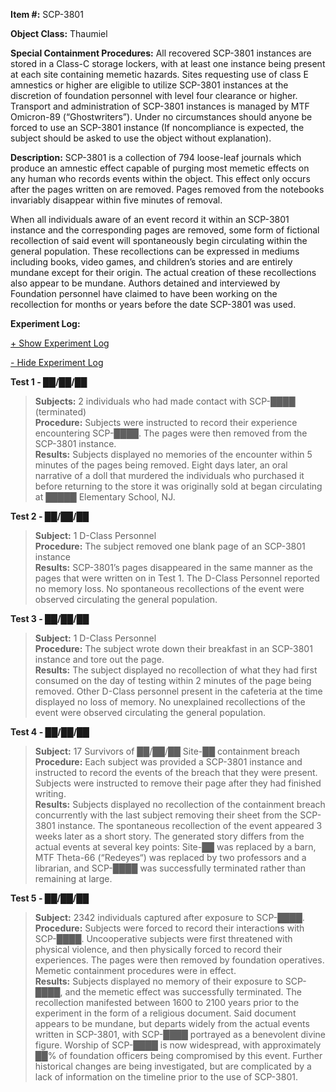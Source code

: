 **Item #:** SCP-3801

**Object Class:** Thaumiel

**Special Containment Procedures:** All recovered SCP-3801 instances are stored in a Class-C storage lockers, with at least one instance being present at each site containing memetic hazards. Sites requesting use of class E amnestics or higher are eligible to utilize SCP-3801 instances at the discretion of foundation personnel with level four clearance or higher. Transport and administration of SCP-3801 instances is managed by MTF Omicron-89 (“Ghostwriters”). Under no circumstances should anyone be forced to use an SCP-3801 instance (If noncompliance is expected, the subject should be asked to use the object without explanation).

**Description:** SCP-3801 is a collection of 794 loose-leaf journals which produce an amnestic effect capable of purging most memetic effects on any human who records events within the object. This effect only occurs after the pages written on are removed. Pages removed from the notebooks invariably disappear within five minutes of removal.

When all individuals aware of an event record it within an SCP-3801 instance and the corresponding pages are removed, some form of fictional recollection of said event will spontaneously begin circulating within the general population. These recollections can be expressed in mediums including books, video games, and children’s stories and are entirely mundane except for their origin. The actual creation of these recollections also appear to be mundane. Authors detained and interviewed by Foundation personnel have claimed to have been working on the recollection for months or years before the date SCP-3801 was used.

**Experiment Log:**

[+ Show Experiment Log](javascript:;)

[\- Hide Experiment Log](javascript:;)

**Test 1 - ██/██/██**

> **Subjects:** 2 individuals who had made contact with SCP-████ (terminated)  
> **Procedure:** Subjects were instructed to record their experience encountering SCP-████. The pages were then removed from the SCP-3801 instance.  
> **Results:** Subjects displayed no memories of the encounter within 5 minutes of the pages being removed. Eight days later, an oral narrative of a doll that murdered the individuals who purchased it before returning to the store it was originally sold at began circulating at █████ Elementary School, NJ.

**Test 2 - ██/██/██**

> **Subject:** 1 D-Class Personnel  
> **Procedure:** The subject removed one blank page of an SCP-3801 instance  
> **Results:** SCP-3801’s pages disappeared in the same manner as the pages that were written on in Test 1. The D-Class Personnel reported no memory loss. No spontaneous recollections of the event were observed circulating the general population.

**Test 3 - ██/██/██**

> **Subject:** 1 D-Class Personnel  
> **Procedure:** The subject wrote down their breakfast in an SCP-3801 instance and tore out the page.  
> **Results:** The subject displayed no recollection of what they had first consumed on the day of testing within 2 minutes of the page being removed. Other D-Class personnel present in the cafeteria at the time displayed no loss of memory. No unexplained recollections of the event were observed circulating the general population.

**Test 4 - ██/██/██**

> **Subject:** 17 Survivors of ██/██/██ Site-██ containment breach  
> **Procedure:** Each subject was provided a SCP-3801 instance and instructed to record the events of the breach that they were present. Subjects were instructed to remove their page after they had finished writing.  
> **Results:** Subjects displayed no recollection of the containment breach concurrently with the last subject removing their sheet from the SCP-3801 instance. The spontaneous recollection of the event appeared 3 weeks later as a short story. The generated story differs from the actual events at several key points: Site-██ was replaced by a barn, MTF Theta-66 (“Redeyes“) was replaced by two professors and a librarian, and SCP-████ was successfully terminated rather than remaining at large.

**Test 5 - ██/██/██**

> **Subject:** 2342 individuals captured after exposure to SCP-████.  
> **Procedure:** Subjects were forced to record their interactions with SCP-████. Uncooperative subjects were first threatened with physical violence, and then physically forced to record their experiences. The pages were then removed by foundation operatives. Memetic containment procedures were in effect.  
> **Results:** Subjects displayed no memory of their exposure to SCP-████, and the memetic effect was successfully terminated. The recollection manifested between 1600 to 2100 years prior to the experiment in the form of a religious document. Said document appears to be mundane, but departs widely from the actual events written in SCP-3801, with SCP-████ portrayed as a benevolent divine figure. Worship of SCP-████ is now widespread, with approximately ██% of foundation officers being compromised by this event. Further historical changes are being investigated, but are complicated by a lack of information on the timeline prior to the use of SCP-3801.